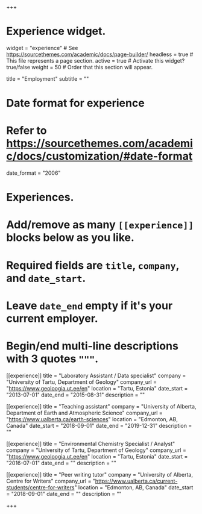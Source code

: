 +++
# Experience widget.
widget = "experience"  # See https://sourcethemes.com/academic/docs/page-builder/
headless = true  # This file represents a page section.
active = true  # Activate this widget? true/false
weight = 50  # Order that this section will appear.

title = "Employment"
subtitle = ""

# Date format for experience
#   Refer to https://sourcethemes.com/academic/docs/customization/#date-format
date_format = "2006"

# Experiences.
#   Add/remove as many `[[experience]]` blocks below as you like.
#   Required fields are `title`, `company`, and `date_start`.
#   Leave `date_end` empty if it's your current employer.
#   Begin/end multi-line descriptions with 3 quotes `"""`.

[[experience]]
  title = "Laboratory Assistant / Data specialist"
  company = "University of Tartu, Department of Geology"
  company_url = "https://www.geoloogia.ut.ee/en"
  location = "Tartu, Estonia"
  date_start = "2013-07-01"
  date_end = "2015-08-31"
  description = ""

[[experience]]
  title = "Teaching assistant"
  company = "University of Alberta, Department of Earth and Atmospheric Science"
  company_url = "https://www.ualberta.ca/earth-sciences"
  location = "Edmonton, AB, Canada"
  date_start = "2018-09-01"
  date_end = "2019-12-31"
  description = ""

[[experience]]
  title = "Environmental Chemistry Specialist / Analyst"
  company = "University of Tartu, Department of Geology"
  company_url = "https://www.geoloogia.ut.ee/en"
  location = "Tartu, Estonia"
  date_start = "2016-07-01"
  date_end = ""
  description = ""

[[experience]]
  title = "Peer writing tutor"
  company = "University of Alberta, Centre for Writers"
  company_url = "https://www.ualberta.ca/current-students/centre-for-writers"
  location = "Edmonton, AB, Canada"
  date_start = "2018-09-01"
  date_end = ""
  description = ""

+++
